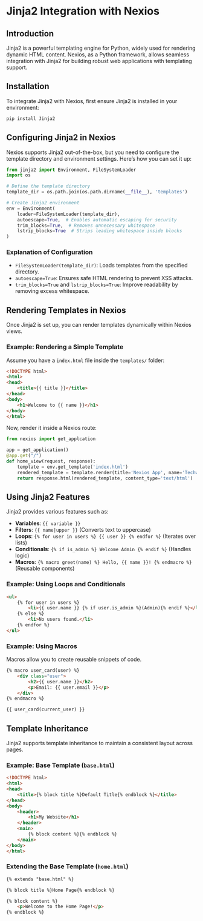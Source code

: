 # Jinja2 Integration with Nexios

## Introduction
Jinja2 is a powerful templating engine for Python, widely used for rendering dynamic HTML content. Nexios, as a Python framework, allows seamless integration with Jinja2 for building robust web applications with templating support.

## Installation
To integrate Jinja2 with Nexios, first ensure Jinja2 is installed in your environment:
```bash
pip install Jinja2
```

## Configuring Jinja2 in Nexios
Nexios supports Jinja2 out-of-the-box, but you need to configure the template directory and environment settings. Here’s how you can set it up:

```python
from jinja2 import Environment, FileSystemLoader
import os

# Define the template directory
template_dir = os.path.join(os.path.dirname(__file__), 'templates')

# Create Jinja2 environment
env = Environment(
    loader=FileSystemLoader(template_dir),
    autoescape=True,  # Enables automatic escaping for security
    trim_blocks=True,  # Removes unnecessary whitespace
    lstrip_blocks=True  # Strips leading whitespace inside blocks
)
```

### Explanation of Configuration
- `FileSystemLoader(template_dir)`: Loads templates from the specified directory.
- `autoescape=True`: Ensures safe HTML rendering to prevent XSS attacks.
- `trim_blocks=True` and `lstrip_blocks=True`: Improve readability by removing excess whitespace.

## Rendering Templates in Nexios
Once Jinja2 is set up, you can render templates dynamically within Nexios views.

### Example: Rendering a Simple Template
Assume you have a `index.html` file inside the `templates/` folder:

```html
<!DOCTYPE html>
<html>
<head>
    <title>{{ title }}</title>
</head>
<body>
    <h1>Welcome to {{ name }}</h1>
</body>
</html>
```

Now, render it inside a Nexios route:

```python
from nexios import get_applcation

app = get_application()
@app.get("/")
def home_view(request, response):
    template = env.get_template('index.html')
    rendered_template = template.render(title='Nexios App', name='Techwithdunamix')
    return response.html(rendered_template, content_type='text/html')
```

## Using Jinja2 Features
Jinja2 provides various features such as:
- **Variables**: `{{ variable }}`
- **Filters**: `{{ name|upper }}` (Converts text to uppercase)
- **Loops**: `{% for user in users %} {{ user }} {% endfor %}` (Iterates over lists)
- **Conditionals**: `{% if is_admin %} Welcome Admin {% endif %}` (Handles logic)
- **Macros**: `{% macro greet(name) %} Hello, {{ name }}! {% endmacro %}` (Reusable components)

### Example: Using Loops and Conditionals

```html
<ul>
    {% for user in users %}
        <li>{{ user.name }} {% if user.is_admin %}(Admin){% endif %}</li>
    {% else %}
        <li>No users found.</li>
    {% endfor %}
</ul>
```

### Example: Using Macros
Macros allow you to create reusable snippets of code.

```html
{% macro user_card(user) %}
    <div class="user">
        <h2>{{ user.name }}</h2>
        <p>Email: {{ user.email }}</p>
    </div>
{% endmacro %}

{{ user_card(current_user) }}
```

## Template Inheritance
Jinja2 supports template inheritance to maintain a consistent layout across pages.

### Example: Base Template (`base.html`)
```html
<!DOCTYPE html>
<html>
<head>
    <title>{% block title %}Default Title{% endblock %}</title>
</head>
<body>
    <header>
        <h1>My Website</h1>
    </header>
    <main>
        {% block content %}{% endblock %}
    </main>
</body>
</html>
```

### Extending the Base Template (`home.html`)
```html
{% extends "base.html" %}

{% block title %}Home Page{% endblock %}

{% block content %}
    <p>Welcome to the Home Page!</p>
{% endblock %}
```


